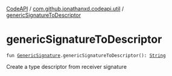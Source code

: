 [CodeAPI](../index.md) / [com.github.jonathanxd.codeapi.util](index.md) / [genericSignatureToDescriptor](.)

# genericSignatureToDescriptor

`fun `[`GenericSignature`](../com.github.jonathanxd.codeapi.generic/-generic-signature/index.md)`.genericSignatureToDescriptor(): `[`String`](https://kotlinlang.org/api/latest/jvm/stdlib/kotlin/-string/index.html)

Create a type descriptor from receiver signature

